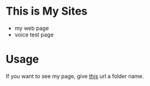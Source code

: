 # This is My Sites
- my web page
- voice test page

# Usage
If you want to see my page, give [this](http://Koh0412.github.io) url a folder name.
